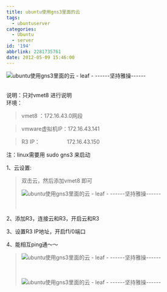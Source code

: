 ```yaml
---
title: ubuntu使用gns3里面的云
tags:
  - ubuntuserver
categories:
  - Ubuntu
  - server
id: '194'
abbrlink: 2281735761
date: 2012-05-09 15:46:00
---
```


![ubuntu使用gns3里面的云 - leaf - ------坚持雅操------](http://img3.ph.126.net/i9rtzE1JV_dBxKRttmg4KA==/2724677774576652283.jpg "ubuntu使用gns3里面的云 - leaf - ------坚持雅操------")

   
说明：只对vmet8 进行说明  
环境：  

> vmet8 ：172.16.43.0网段  

> vmware虚拟机IP：172.16.43.141  

> R3 IP：                  172.16.43.150  

注：linux需要用 sudo gns3 来启动  
  
  
1、云设置:  

> 双击云，然后添加vmet8 即可  
> 
> ![ubuntu使用gns3里面的云 - leaf - ------坚持雅操------](http://img6.ph.126.net/9P-rRwHWyfXioyqu2NWeeg==/3095098843927878076.jpg "ubuntu使用gns3里面的云 - leaf - ------坚持雅操------")
> 
>    

2、添加R3，连接云和R3，开启云和R3  
  
3、设置R3 IP地址，开启f1/0端口  
  
4、能相互ping通～～  

> ![ubuntu使用gns3里面的云 - leaf - ------坚持雅操------](http://img0.ph.126.net/ekc1qTjFfcN9oJd6Ws5r6g==/3093972944021031640.jpg "ubuntu使用gns3里面的云 - leaf - ------坚持雅操------")
> 
>  
> 
> ![ubuntu使用gns3里面的云 - leaf - ------坚持雅操------](http://img2.ph.126.net/YdHqigKX3OIgmqdo99ep4A==/109493765957949262.jpg "ubuntu使用gns3里面的云 - leaf - ------坚持雅操------")
> 
>